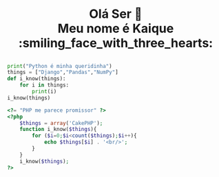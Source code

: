 <h1 align="center">Olá Ser 👋<br/>Meu nome é Kaique :smiling_face_with_three_hearts: </h1>

<h2 align="center"></h2>

~~~python
print("Python é minha queridinha")
things = ["Django","Pandas","NumPy"]
def i_know(things):
    for i in things:
        print(i)
i_know(things)
~~~

~~~php
<?= "PHP me parece promissor" ?>
<?php
    $things = array('CakePHP');
    function i_know($things){
        for ($i=0;$i<count($things);$i++){
            echo $things[$i] . '<br/>';
        }  
    }
    i_know($things);
?>
~~~